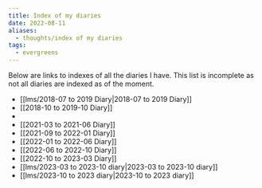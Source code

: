 ```yaml
---
title: Index of my diaries
date: 2022-08-11
aliases:
  - thoughts/index of my diaries
tags:
  - evergreens
---
```

Below are links to indexes of all the diaries I have. This list is incomplete as not all diaries are indexed as of the moment.

- [[lms/2018-07 to 2019 Diary|2018-07 to 2019 Diary]]
- [[2018-10 to 2019-10 Diary]]
- 
- [[2021-03 to 2021-06 Diary]]
- [[2021-09 to 2022-01 Diary]]
- [[2022-01 to 2022-06 Diary]]
- [[2022-06 to 2022-10 Diary]]
- [[2022-10 to 2023-03 Diary]]
- [[lms/2023-03 to 2023-10 diary|2023-03 to 2023-10 diary]]
- [[lms/2023-10 to 2023 diary|2023-10 to 2023 diary]]